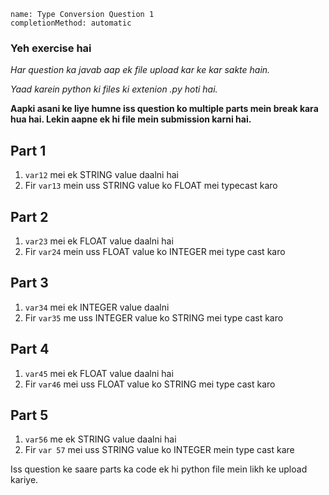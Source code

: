 ```ngMeta
name: Type Conversion Question 1
completionMethod: automatic
```

### Yeh exercise hai
*Har question ka javab aap ek file upload kar ke kar sakte hain.*

*Yaad karein python ki files ki extenion .py hoti hai.*

**Aapki asani ke liye humne iss question ko multiple parts mein break kara hua hai. Lekin aapne ek hi file mein submission karni hai.**

## Part 1
1. `var12` mei ek STRING value daalni hai
2. Fir `var13` mein uss STRING value ko FLOAT mei typecast karo

## Part 2
1. `var23` mei ek FLOAT value daalni hai
2. Fir `var24` mein uss FLOAT value ko INTEGER mei type cast karo

## Part 3
1. `var34` mei ek INTEGER value daalni
2. Fir `var35` me uss INTEGER value ko STRING mei type cast karo

## Part 4
1. `var45` mei ek FLOAT value daalni hai
2. Fir `var46` mei uss FLOAT value ko STRING mei type cast karo

## Part 5
1. `var56` me ek STRING value daalni hai
2. Fir `var 57` mei uss STRING value ko INTEGER mein type cast kare

Iss question ke saare parts ka code ek hi python file mein likh ke upload kariye.
